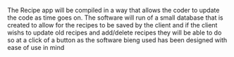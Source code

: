 The Recipe app will be compiled in a way that allows the coder to update the code as time goes on.
The software will run of a small database that is created to allow for the recipes to be saved by the client and if the client wishs to update old recipes and add/delete recipes they will be able to do so at a click of a button as the software bieng used has been designed with ease of use in mind
